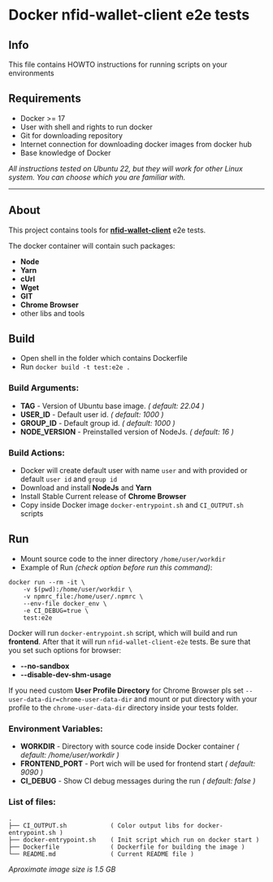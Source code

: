 # Docker nfid-wallet-client e2e tests
## Info
This file contains HOWTO instructions for running scripts on your environments

## Requirements
- Docker >= 17
- User with shell and rights to run docker
- Git for downloading repository
- Internet connection for downloading docker images from docker hub
- Base knowledge of Docker

*All instructions tested on Ubuntu 22, but they will work for other Linux system.*
*You can choose which you are familiar with.*

------------
## About
This project contains tools for **[nfid-wallet-client](https://github.com/internet-identity-labs/nfid-wallet-client/)** e2e tests.

The docker container will contain such packages:
- **Node**
- **Yarn**
- **cUrl**
- **Wget**
- **GIT**
- **Chrome Browser**
- other libs and tools

## Build
- Open shell in the folder which contains Dockerfile
- Run `docker build -t test:e2e .`

### Build Arguments:
- **TAG** - Version of Ubuntu base image. *( default: 22.04 )*
- **USER_ID** - Default user id. *( default: 1000 )*
- **GROUP_ID** - Default group id. *( default: 1000 )*
- **NODE_VERSION** - Preinstalled version of NodeJs. *( default: 16 )*

### Build Actions:
- Docker will create default user with name `user` and with provided or default `user id` and `group id`
- Download and install **NodeJs** and **Yarn**
- Install Stable Current release of **Chrome Browser**
- Copy inside Docker image `docker-entrypoint.sh` and `CI_OUTPUT.sh` scripts

## Run
- Mount source code to the inner directory `/home/user/workdir`
- Example of Run *(check option before run this command)*:
``` 
docker run --rm -it \
    -v $(pwd):/home/user/workdir \
    -v npmrc_file:/home/user/.npmrc \
    --env-file docker_env \
    -e CI_DEBUG=true \
    test:e2e
```

Docker will run `docker-entrypoint.sh` script, which will build and run **frontend**.
After that it will run `nfid-wallet-client-e2e` tests.
Be sure that you set such options for browser:
- **--no-sandbox**
- **--disable-dev-shm-usage**

If you need custom **User Profile Directory** for Chrome Browser pls set `--user-data-dir=chrome-user-data-dir` and
mount or put directory with your profile to the `chrome-user-data-dir` directory inside your tests folder.

### Environment Variables:
- **WORKDIR** - Directory with source code inside Docker container *( default: /home/user/workdir )*
- **FRONTEND_PORT** - Port wich will be used for frontend start *( default: 9090 )*
- **CI_DEBUG** - Show CI debug messages during the run *( default: false )*

### List of files:
    .
    ├── CI_OUTPUT.sh            ( Color output libs for docker-entrypoint.sh )
    ├── docker-entrypoint.sh    ( Init script which run on docker start )
    ├── Dockerfile              ( Dockerfile for building the image )
    └── README.md               ( Current README file )

*Aproximate image size is 1.5 GB*